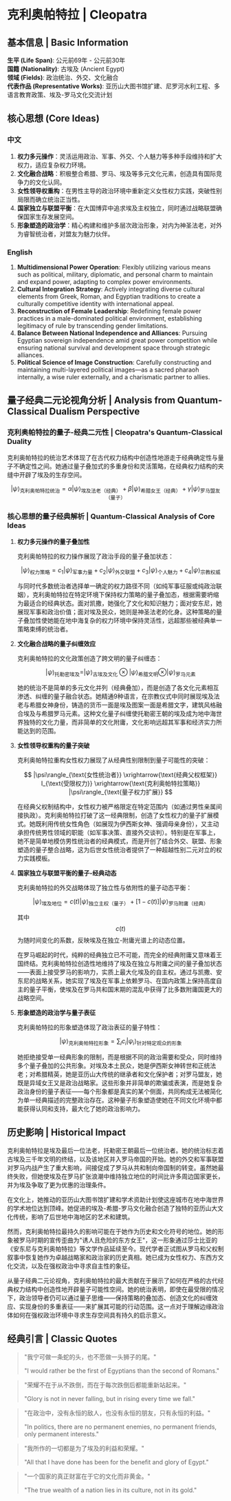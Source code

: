 # 克利奥帕特拉 | Cleopatra

## 基本信息 | Basic Information

**生平 (Life Span)**: 公元前69年 - 公元前30年  
**国籍 (Nationality)**: 古埃及 (Ancient Egypt)  
**领域 (Fields)**: 政治统治、外交、文化融合  
**代表作品 (Representative Works)**: 亚历山大图书馆扩建、尼罗河水利工程、多语言教育政策、埃及-罗马文化交流计划

## 核心思想 (Core Ideas)

### 中文
1. **权力多元操作**：灵活运用政治、军事、外交、个人魅力等多种手段维持和扩大权力，适应复杂权力环境。
2. **文化融合战略**：积极整合希腊、罗马、埃及等多元文化元素，创造具有国际竞争力的文化认同。
3. **女性领导权重构**：在男性主导的政治环境中重新定义女性权力实践，突破性别局限而确立统治正当性。
4. **国家独立与联盟平衡**：在大国博弈中追求埃及主权独立，同时通过战略联盟确保国家生存发展空间。
5. **形象塑造的政治学**：精心构建和维护多层次政治形象，对内为神圣法老，对外为睿智统治者，对盟友为魅力伙伴。

### English
1. **Multidimensional Power Operation**: Flexibly utilizing various means such as political, military, diplomatic, and personal charm to maintain and expand power, adapting to complex power environments.
2. **Cultural Integration Strategy**: Actively integrating diverse cultural elements from Greek, Roman, and Egyptian traditions to create a culturally competitive identity with international appeal.
3. **Reconstruction of Female Leadership**: Redefining female power practices in a male-dominated political environment, establishing legitimacy of rule by transcending gender limitations.
4. **Balance Between National Independence and Alliances**: Pursuing Egyptian sovereign independence amid great power competition while ensuring national survival and development space through strategic alliances.
5. **Political Science of Image Construction**: Carefully constructing and maintaining multi-layered political images—as a sacred pharaoh internally, a wise ruler externally, and a charismatic partner to allies.

## 量子经典二元论视角分析 | Analysis from Quantum-Classical Dualism Perspective

### 克利奥帕特拉的量子-经典二元性 | Cleopatra's Quantum-Classical Duality

克利奥帕特拉的统治艺术体现了在古代权力结构中创造性地游走于经典确定性与量子不确定性之间。她通过量子叠加式的多重身份和灵活策略，在经典权力结构的夹缝中开辟了埃及的生存空间。

$$
|\psi\rangle_{\text{克利奥帕特拉统治}} = \alpha|\psi\rangle_{\text{埃及法老（经典）}} + \beta|\psi\rangle_{\text{希腊女王（经典）}} + \gamma|\psi\rangle_{\text{罗马盟友（量子）}}
$$

### 核心思想的量子经典解析 | Quantum-Classical Analysis of Core Ideas

1. **权力多元操作的量子叠加性**

   克利奥帕特拉的权力操作展现了政治手段的量子叠加状态：

   $$
   |\psi\rangle_{\text{权力策略}} = c_1|\psi\rangle_{\text{军事力量}} + c_2|\psi\rangle_{\text{外交联盟}} + c_3|\psi\rangle_{\text{个人魅力}} + c_4|\psi\rangle_{\text{宗教权威}}
   $$

   与同时代多数统治者选择单一确定的权力路径不同（如纯军事征服或纯政治联姻），克利奥帕特拉在特定环境下保持权力策略的量子叠加态，根据需要坍缩为最适合的经典状态。面对凯撒，她强化了文化和知识魅力；面对安东尼，她展现军事和政治价值；面对埃及民众，她则是神圣法老的化身。这种策略的量子叠加性使她能在地中海复杂的权力环境中保持灵活性，远超那些被经典单一策略束缚的统治者。

2. **文化融合战略的量子纠缠效应**

   克利奥帕特拉的文化政策创造了跨文明的量子纠缠态：

   $$
   |\psi\rangle_{\text{托勒密埃及}} = |\psi\rangle_{\text{古埃及文化}} \otimes |\psi\rangle_{\text{希腊文明}} \otimes |\psi\rangle_{\text{罗马元素}}
   $$

   她的统治不是简单的多元文化并列（经典叠加），而是创造了各文化元素相互渗透、纠缠的量子融合状态。她精通9种语言，在宗教仪式中同时展现埃及法老与希腊女神身份，铸造的货币一面是埃及图案一面是希腊文字，建筑风格融合埃及与希腊罗马元素。这种文化量子纠缠使托勒密王朝的埃及成为地中海世界独特的文化力量，而非简单的文化附庸，文化影响远超其军事和经济实力所能达到的范围。

3. **女性领导权重构的量子突破**

   克利奥帕特拉重构女性权力展现了从经典性别限制到量子可能性的突破：

   $$
   |\psi\rangle_{\text{女性统治者}} \xrightarrow{\text{经典父权框架}} I_{\text{受限权力}} \xrightarrow{\text{克利奥帕特拉策略}} |\psi\rangle_{\text{量子权力扩展}}
   $$

   在经典父权制结构中，女性权力被严格限定在特定范围内（如通过男性亲属间接执政）。克利奥帕特拉打破了这一经典限制，创造了女性权力的量子扩展模式。她既利用传统女性角色（如展现为伊西斯女神、强调母亲身份），又主动承担传统男性领域的职能（如军事决策、直接外交谈判）。特别是在军事上，她不是简单地模仿男性统治者的经典模式，而是开创了结合外交、联盟、形象塑造的量子整合战略，这为后世女性统治者提供了一种超越性别二元对立的权力实践模板。

4. **国家独立与联盟平衡的量子-经典动态**

   克利奥帕特拉的外交战略体现了独立性与依附性的量子动态平衡：

   $$
   |\psi\rangle_{\text{埃及地位}} = c(t)|\psi\rangle_{\text{独立主权（量子）}} + [1-c(t)]|\psi\rangle_{\text{罗马附庸（经典）}}
   $$

   其中$$c(t)$$为随时间变化的系数，反映埃及在独立-附庸光谱上的动态位置。

   在罗马崛起的时代，纯粹的经典独立已不可能，而完全的经典附庸又意味着王国终结。克利奥帕特拉创造性地维持了埃及在独立与附庸之间的量子叠加状态——表面上接受罗马的影响力，实质上最大化埃及的自主权。通过与凯撒、安东尼的战略关系，她实现了埃及在军事上依赖罗马、在国内政策上保持高度自主的量子平衡，使埃及在罗马共和国末期的混乱中获得了比多数附庸国更大的战略空间。

5. **形象塑造的政治学与量子表征**

   克利奥帕特拉的形象塑造体现了政治表征的量子特性：

   $$
   |\psi\rangle_{\text{克利奥帕特拉形象}} = \sum_i c_i|\psi_i\rangle_{\text{针对特定观众的形象}}
   $$

   她拒绝接受单一经典形象的限制，而是根据不同的政治需要和受众，同时维持多个量子叠加的公共形象。对埃及本土民众，她是伊西斯女神转世和正统法老；对希腊精英，她是亚历山大传统的继承者和文化保护者；对罗马盟友，她既是异域女王又是政治战略家。这些形象并非简单的欺骗或表演，而是她复杂政治身份的量子表征——每个形象都是真实的某个侧面，共同构成无法被简化为单一经典描述的完整政治存在。这种量子形象塑造使她在不同文化环境中都能获得认同和支持，最大化了她的政治影响力。

## 历史影响 | Historical Impact

克利奥帕特拉是埃及最后一位法老，托勒密王朝最后一位统治者。她的统治标志着古埃及三千年文明的终结，以及该地区并入罗马帝国的开始。她的外交和军事联盟对罗马内战产生了重大影响，间接促成了罗马从共和制向帝国制的转变。虽然她最终失败，但她使埃及在罗马扩张浪潮中维持独立地位的时间比许多周边国家更长，并为埃及争取了更为优惠的治理条件。

在文化上，她推动的亚历山大图书馆扩建和学术资助计划使这座城市在地中海世界的学术地位达到顶峰。她促进的埃及-希腊-罗马文化融合创造了独特的亚历山大文化传统，影响了后世地中海地区的艺术和建筑。

然而，克利奥帕特拉最持久的影响可能在于她作为历史和文化符号的地位。她的形象被罗马时期的宣传歪曲为"诱人且危险的东方女王"，这一形象通过莎士比亚的《安东尼与克利奥帕特拉》等文学作品延续至今。现代学者正试图从罗马和父权制叙事中恢复她作为卓越战略家和政治家的历史真相。她已成为女性权力、东西方文化交流，以及在强权政治中寻求自主性的象征。

从量子经典二元论视角，克利奥帕特拉的最大贡献在于展示了如何在严格的古代经典权力结构中创造性地开辟量子可能性空间。她的统治表明，即使在最受限的情况下，政治领导者仍可以通过量子思维——保持策略的叠加态、创造文化的纠缠效应、实现身份的多重表征——来扩展其可能的行动范围。这一点对于理解边缘政治体如何在强权政治环境中寻求生存空间具有持久的启示意义。

## 经典引言 | Classic Quotes

> "我宁可做一条蛇的头，也不愿做一头狮子的尾。"
> 
> "I would rather be the first of Egyptians than the second of Romans."

> "荣耀不在于从不跌倒，而在于每次跌倒后都能重新站起来。"
> 
> "Glory is not in never falling, but in rising every time we fall."

> "在政治中，没有永恒的敌人，也没有永恒的朋友，只有永恒的利益。"
> 
> "In politics, there are no permanent enemies, no permanent friends, only permanent interests."

> "我所作的一切都是为了埃及的利益和荣耀。"
> 
> "All that I have done has been for the benefit and glory of Egypt."

> "一个国家的真正财富在于它的文化而非黄金。"
> 
> "The true wealth of a nation lies in its culture, not in its gold." 